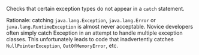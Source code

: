 <div>

Checks that certain exception types do not appear in a `catch`
statement.

</div>

Rationale: catching `java.lang.Exception`, `java.lang.Error` or
`java.lang.RuntimeException` is almost never acceptable. Novice
developers often simply catch Exception in an attempt to handle multiple
exception classes. This unfortunately leads to code that inadvertently
catches `NullPointerException`, `OutOfMemoryError`, etc.

